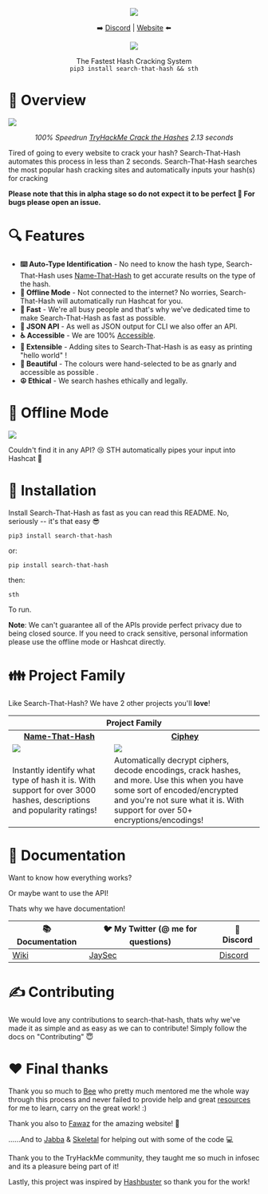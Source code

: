 
<p align="center">
<img src="Pictures/logo.gif">
<p align="center">➡️ <a href="https://discord.gg/zYTM3rZM4T">Discord</a> | <a href="https://nth.skerrittt.blog">Website</a> ⬅️</p>
  <p align="center"><img src="https://codecov.io/gh/HashPals/Search-That-Hash/branch/main/graph/badge.svg?token=5CYVJ15U4T"/></p>

<p align="center">The Fastest Hash Cracking System<br>
<code>pip3 install search-that-hash && sth</code>
</p>

# 🤔 Overview

<img src="Pictures/speedrunning.gif">
<p align="center"><i>100% Speedrun <a href="https://tryhackme.com/room/crackthehash">TryHackMe Crack the Hashes</a> 2.13 seconds</i></p>

Tired of going to every website to crack your hash? Search-That-Hash automates this process in less than 2 seconds.
Search-That-Hash searches the most popular hash cracking sites and automatically inputs your hash(s) for cracking

**Please note that this in alpha stage so do not expect it to be perfect 🙂
For bugs please open an issue.**

# 🔍 Features

* **⌨️ Auto-Type Identification** - No need to know the hash type, Search-That-Hash uses [Name-That-Hash](https://github.com/HashPals/Name-That-Hash) to get accurate results on the type of the hash.
* **📵 Offline Mode** - Not connected to the internet? No worries, Search-That-Hash will automatically run Hashcat for you.
* **💨 Fast** - We're all busy people and that's why we've dedicated time to make Search-That-Hash as fast as possible.
* **🦾 JSON API** - As well as JSON output for CLI we also offer an API.
* **♿ Accessible** - We are 100% [ Accessible](https://skerritt.blog/a11y/).
* **🎫 Extensible** - Adding sites to Search-That-Hash is as easy as printing "hello world" !
* **🌈 Beautiful** - The colours were hand-selected to be as gnarly and accessible as possible .
* **☮️ Ethical** - We search hashes ethically and legally.

# 📴 Offline Mode

<img src="Pictures/hashcat.gif">

Couldn't find it in any API? 😢 STH automatically pipes your input into Hashcat 🥳

# 🔨 Installation

Install Search-That-Hash as fast as you can read this README. No, seriously -- it's that easy  😎

```pip3 install search-that-hash```

or:

```pip install search-that-hash```

then:

``sth``

To run.

**Note**: We can't guarantee all of the APIs provide perfect privacy due to being closed source. If you need to crack sensitive, personal information please use the offline mode or Hashcat directly.

# 👪 Project Family

Like Search-That-Hash? We have 2 other projects you'll **love**!

<table>
    <thead>
        <tr>
            <th colspan="2">Project Family</th>
        </tr>
    </thead>
    <tbody>
        <tr>
          <td align="center"><b><a href="https://github.com/HashPals/Name-That-Hash">Name-That-Hash</a></b></td>
          <td align="center"><b><a href="https://github.com/ciphey/ciphey">Ciphey</a></b></td>
        </tr>
      <tr>
        <td><img src="/Pictures/demo_nth.gif"></img></td>
        <td><img src="https://raw.githubusercontent.com/Ciphey/Ciphey/master/Pictures_for_README/index.gif"></img></td>
      </tr>
      <tr>
        <td>Instantly identify what type of hash it is. With support for over 3000 hashes, descriptions and popularity ratings!</td>
        <td>
          Automatically decrypt ciphers, decode encodings, crack hashes, and more. Use this when you have some sort of encoded/encrypted<br> and you're not sure what it is. With support for over 50+ encryptions/encodings!
      </td>

</table>

# 📖 Documentation

Want to know how everything works? 

Or maybe want to use the API!

Thats why we have documentation!

| 📚 **Documentation** | 🐦 **My Twitter (@ me for questions)** | 🎳 **Discord** 
| --------------- | ----------------------------------- | ---------------- | 
| [Wiki](https://github.com/HashPals/Search-That-Hash/wiki) | [JaySec](https://twitter.com/Jayy_2004) | [Discord](https://discord.gg/zYTM3rZM4T) | 


# ✍️ Contributing

We would love any contributions to search-that-hash, thats why we've made it as simple and as easy as we can to contribute! Simply follow the docs on "Contributing" 😇

# ❤️ Final thanks

Thank you so much to  [Bee](https://twitter.com/bee_sec_san) who pretty much mentored me the whole way through this process and never failed to provide help and great [resources ](https://skerritt.blog/)for me to learn, carry on the great work! :)

Thank you also to [Fawaz](https://twitter.com/q8fawazo) for the amazing website!  🚧

......And to [Jabba](https://github.com/JabbaTheBunny) & [Skeletal](https://github.com/SkeletalDemise) for helping out with some of the code 💻

Thank you to the TryHackMe community, they taught me so much in infosec and its a pleasure being part of it!

Lastly, this project was inspired by [Hashbuster](https://github.com/s0md3v/Hash-Buster) so thank you for the work!

